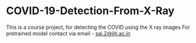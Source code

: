 # COVID-19-Detection-From-X-Ray
This is a course project, for detecting the COVID using the X ray images
For pretrained model contact via email - sai.2@iitj.ac.in
